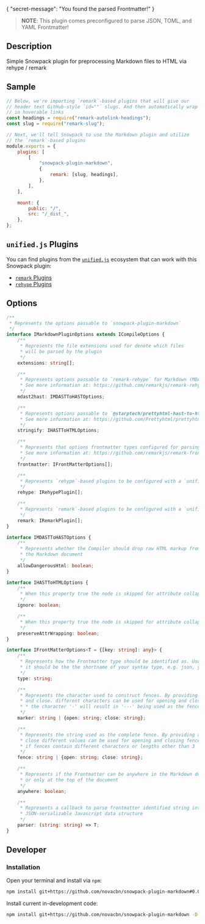 {
"secret-message": "You found the parsed Frontmatter!"
}

> **NOTE**: This plugin comes preconfigured to parse JSON, TOML, and YAML Frontmatter!

## Description

Simple Snowpack plugin for preprocessing Markdown files to HTML via rehype / remark

## Sample

```javascript
// Below, we're importing `remark`-based plugins that will give our
// header text GitHub-style `id=""` slugs. And then automatically wrap them
// in hoverable links
const headings = require("remark-autolink-headings");
const slug = require("remark-slug");

// Next, we'll tell Snowpack to use the Markdown plugin and utilize
// the `remark`-based plugins
module.exports = {
    plugins: [
        [
            "snowpack-plugin-markdown",
            {
                remark: [slug, headings],
            },
        ],
    ],

    mount: {
        public: "/",
        src: "/_dist_",
    },
};
```

## `unified.js` Plugins

You can find plugins from the [`unified.js`](https://github.com/unifiedjs) ecosystem that can work with this Snowpack plugin:

-   [`remark` Plugins](https://github.com/remarkjs/remark/blob/main/doc/plugins.md#list-of-plugins)
-   [`rehype` Plugins](https://github.com/rehypejs/rehype/blob/main/doc/plugins.md#list-of-plugins)

## Options

```typescript
/**
 * Represents the options passable to `snowpack-plugin-markdown`
 */
interface IMarkdownPluginOptions extends ICompileOptions {
    /**
     * Represents the file extensions used for denote which files
     * will be parsed by the plugin
     */
    extensions: string[];

    /**
     * Represents options passable to `remark-rehype` for Markdown (MDAST) -> HTML (HAST) conversion
     * See more information at: https://github.com/remarkjs/remark-rehype#api
     */
    mdast2hast: IMDASTToHASTOptions;

    /**
     * Represents options passable to `@starptech/prettyhtml-hast-to-html` for HTML stringification
     * See more information at: https://github.com/Prettyhtml/prettyhtml/tree/master/packages/prettyhtml-hast-to-html#api
     */
    stringify: IHASTToHTMLOptions;

    /**
     * Represents that options frontmatter types configured for parsing to `remark-frontmatter`
     * See more information at: https://github.com/remarkjs/remark-frontmatter#api
     */
    frontmatter: IFrontMatterOptions[];

    /**
     * Represents `rehype`-based plugins to be configured with a `unified.Processor`
     */
    rehype: IRehypePlugin[];

    /**
     * Represents `remark`-based plugins to be configured with a `unified.Processor`
     */
    remark: IRemarkPlugin[];
}

interface IMDASTToHASTOptions {
    /**
     * Represents whether the Compiler should drop raw HTML markup from
     * the Markdown document
     */
    allowDangerousHtml: boolean;
}

interface IHASTToHTMLOptions {
    /**
     * When this property true the node is skipped for attribute collapsing.
     */
    ignore: boolean;

    /**
     * When this property true the node is skipped for attribute collapsing.
     */
    preserveAttrWrapping: boolean;
}

interface IFrontMatterOptions<T = {[key: string]: any}> {
    /**
     * Represents how the Frontmatter type should be identified as. Usually
     * it should be the the shortname of your syntax type, e.g. json, yaml, etc...
     */
    type: string;

    /**
     * Represents the character used to construct fences. By providing an object with open
     * and close. different characters can be used for opening and closing fences. For example
     * * the character '-' will result in '---' being used as the fence.
     */
    marker: string | {open: string; close: string};

    /**
     * Represents the string used as the complete fence. By providing an object with open and
     * close different values can be used for opening and closing fences. This can be used too
     * if fences contain different characters or lengths other than 3
     */
    fence: string | {open: string; close: string};

    /**
     * Represents if the Frontmatter can be anywhere in the Markdown document,
     * or only at the top of the document
     */
    anywhere: boolean;

    /**
     * Represents a callback to parse frontmatter identified string into a
     * JSON-serializable Javascript data structure
     */
    parser: (string: string) => T;
}
```

## Developer

### Installation

Open your terminal and install via `npm`:

```sh
npm install git+https://github.com/novacbn/snowpack-plugin-markdown#0.0.1 -D
```

Install current in-development code:

```sh
npm install git+https://github.com/novacbn/snowpack-plugin-markdown -D
```
